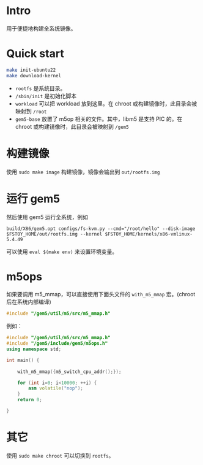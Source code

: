 # Intro
用于便捷地构建全系统镜像。

# Quick start
```bash
make init-ubuntu22
make download-kernel
```

* `rootfs` 是系统目录。
* `/sbin/init` 是初始化脚本
* `workload` 可以把 workload 放到这里。在 chroot 或构建镜像时，此目录会被映射到 `/root`
* `gem5-base` 放置了 m5op 相关的文件。其中，libm5 是支持 PIC 的。在 chroot 或构建镜像时，此目录会被映射到 `/gem5`

# 构建镜像
使用 `sudo make image` 构建镜像，镜像会输出到 `out/rootfs.img`

# 运行 gem5
然后使用 gem5 运行全系统，例如

```
build/X86/gem5.opt configs/fs-kvm.py --cmd="/root/hello" --disk-image $FSTOY_HOME/out/rootfs.img --kernel $FSTOY_HOME/kernels/x86-vmlinux-5.4.49
```

可以使用 `eval $(make env)` 来设置环境变量。

# m5ops
如果要调用 m5_mmap，可以直接使用下面头文件的 `with_m5_mmap` 宏。(chroot 后在系统内部编译)
```c++
#include "/gem5/util/m5/src/m5_mmap.h"
```

例如：
```c++
#include "/gem5/util/m5/src/m5_mmap.h"
#include "/gem5/include/gem5/m5ops.h"
using namespace std;

int main() {
	
	with_m5_mmap({m5_switch_cpu_addr();});

	for (int i=0; i<10000; ++i) {
		asm volatile("nop");
	}
	return 0;

}

```

# 其它
使用 `sudo make chroot` 可以切换到 `rootfs`。